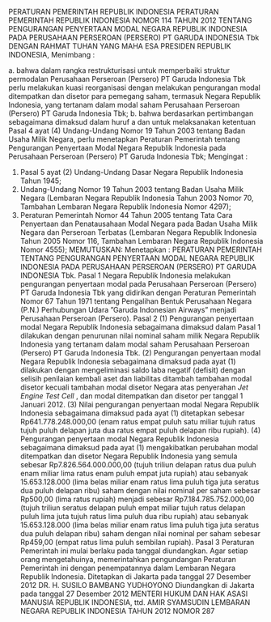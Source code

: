  PERATURAN PEMERINTAH REPUBLIK INDONESIA PERATURAN PEMERINTAH REPUBLIK INDONESIA NOMOR 114 TAHUN 2012 TENTANG PENGURANGAN PENYERTAAN MODAL NEGARA REPUBLIK INDONESIA PADA PERUSAHAAN PERSEROAN (PERSERO) PT GARUDA INDONESIA Tbk
DENGAN RAHMAT TUHAN YANG MAHA ESA PRESIDEN REPUBLIK INDONESIA,
Menimbang :

a. bahwa dalam rangka restrukturisasi untuk memperbaiki struktur permodalan Perusahaan Perseroan (Persero) PT Garuda Indonesia Tbk perlu melakukan kuasi reorganisasi dengan melakukan pengurangan modal ditempatkan dan disetor para pemegang saham, termasuk Negara Republik Indonesia, yang tertanam dalam modal saham Perusahaan Perseroan (Persero) PT Garuda Indonesia Tbk;
b. bahwa berdasarkan pertimbangan sebagaimana dimaksud dalam huruf a dan untuk melaksanakan ketentuan Pasal 4 ayat (4) Undang-Undang Nomor 19 Tahun 2003 tentang Badan Usaha Milik Negara, perlu menetapkan Peraturan Pemerintah tentang Pengurangan Penyertaan Modal Negara Republik Indonesia pada Perusahaan Perseroan (Persero) PT Garuda Indonesia Tbk;
Mengingat :

1. Pasal 5 ayat (2) Undang-Undang Dasar Negara Republik Indonesia Tahun 1945;
2. Undang-Undang Nomor 19 Tahun 2003 tentang Badan Usaha Milik Negara (Lembaran Negara Republik Indonesia Tahun 2003 Nomor 70, Tambahan Lembaran Negara Republik Indonesia Nomor 4297);
3. Peraturan Pemerintah Nomor 44 Tahun 2005 tentang Tata Cara Penyertaan dan Penatausahaan Modal Negara pada Badan Usaha Milik Negara dan Perseroan Terbatas (Lembaran Negara Republik Indonesia Tahun 2005 Nomor 116, Tambahan Lembaran Negara Republik Indonesia Nomor 4555);
MEMUTUSKAN:
 Menetapkan : PERATURAN PEMERINTAH TENTANG PENGURANGAN PENYERTAAN MODAL NEGARA REPUBLIK INDONESIA PADA PERUSAHAAN PERSEROAN (PERSERO) PT GARUDA INDONESIA Tbk.
Pasal 1
Negara Republik Indonesia melakukan pengurangan penyertaan modal pada Perusahaan Perseroan (Persero) PT Garuda Indonesia Tbk yang didirikan dengan Peraturan Pemerintah Nomor 67 Tahun 1971 tentang Pengalihan Bentuk Perusahaan Negara (P.N.) Perhubungan Udara ”Garuda Indonesian Airways” menjadi Perusahaan Perseroan (Persero).
Pasal 2
(1) Pengurangan penyertaan modal Negara Republik Indonesia sebagaimana dimaksud dalam Pasal 1 dilakukan dengan penurunan nilai nominal saham milik Negara Republik Indonesia yang tertanam dalam modal saham Perusahaan Perseroan (Persero) PT Garuda Indonesia Tbk.
(2) Pengurangan penyertaan modal Negara Republik Indonesia sebagaimana dimaksud pada ayat (1) dilakukan dengan mengeliminasi saldo laba negatif (defisit) dengan selisih penilaian kembali aset dan liabilitas ditambah tambahan modal disetor kecuali tambahan modal disetor Negara atas penyerahan _Jet Engine Test Cell_ , dan modal ditempatkan dan disetor per tanggal 1 Januari 2012.
(3) Nilai pengurangan penyertaan modal Negara Republik Indonesia sebagaimana dimaksud pada ayat (1) ditetapkan sebesar Rp641.778.248.000,00 (enam ratus empat puluh satu miliar tujuh ratus tujuh puluh delapan juta dua ratus empat puluh delapan ribu rupiah).
(4) Pengurangan penyertaan modal Negara Republik Indonesia sebagaimana dimaksud pada ayat (1) mengakibatkan perubahan modal ditempatkan dan disetor Negara Republik Indonesia yang semula sebesar Rp7.826.564.000.000,00 (tujuh triliun delapan ratus dua puluh enam miliar lima ratus enam puluh empat juta rupiah) atau sebanyak 15.653.128.000 (lima belas miliar enam ratus lima puluh tiga juta seratus dua puluh delapan ribu) saham dengan nilai nominal per saham sebesar Rp500,00 (lima ratus rupiah) menjadi sebesar Rp7.184.785.752.000,00 (tujuh triliun seratus delapan puluh empat miliar tujuh ratus delapan puluh lima juta tujuh ratus lima puluh dua ribu rupiah) atau sebanyak 15.653.128.000 (lima belas miliar enam ratus lima puluh tiga juta seratus dua puluh delapan ribu) saham dengan nilai nominal per saham sebesar Rp459,00 (empat ratus lima puluh sembilan rupiah).
Pasal 3
Peraturan Pemerintah ini mulai berlaku pada tanggal diundangkan.
Agar setiap orang mengetahuinya, memerintahkan pengundangan Peraturan Pemerintah ini dengan penempatannya dalam Lembaran Negara Republik Indonesia. Ditetapkan di Jakarta pada tanggal 27 Desember 2012 DR. H. SUSILO BAMBANG YUDHOYONO Diundangkan di Jakarta pada tanggal 27 Desember 2012 MENTERI HUKUM DAN HAK ASASI MANUSIA REPUBLIK INDONESIA, ttd. AMIR SYAMSUDIN LEMBARAN NEGARA REPUBLIK INDONESIA TAHUN 2012 NOMOR 287